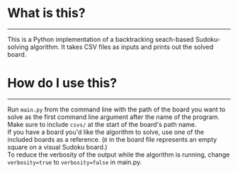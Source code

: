 # What is this?
___

This is a Python implementation of a backtracking seach-based Sudoku-solving algorithm. It takes CSV files as inputs and prints out the solved board.

# How do I use this?
___

Run `main.py` from the command line with the path of the board you want to solve as the first command line argument after the name of the program. Make sure to include `csvs/` at the start of the board's path name.\
If you have a board you'd like the algorithm to solve, use one of the included boards as a reference. (`0` in the board file represents an empty square on a visual Sudoku board.)\
To reduce the verbosity of the output while the algorithm is running, change `verbosity=true` to `verbosity=false` in main.py.
